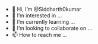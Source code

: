 - 👋 Hi, I’m @Siddharth0kumar
- 👀 I’m interested in ...
- 🌱 I’m currently learning ...
- 💞️ I’m looking to collaborate on ...
- 📫 How to reach me ...

<!---
Siddharth0kumar/Siddharth0kumar is a ✨ special ✨ repository because its `README.md` (this file) appears on your GitHub profile.
You can click the Preview link to take a look at your changes.
--->
